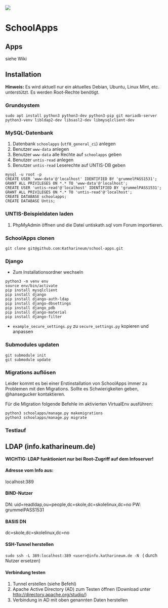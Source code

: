 ![](https://katharineum-zu-luebeck.de/wp-content/uploads/2017/05/Logo_aktuell_2-2.png)
# SchoolApps
## Apps
siehe Wiki
## Installation
**Hinweis:** Es wird aktuell nur ein aktuelles Debian, Ubuntu, Linux Mint, etc. unterstützt. Es werden Root-Rechte benötigt.

### Grundsystem
```
sudo apt install python3 python3-dev python3-pip git mariadb-server python3-venv libldap2-dev libsasl2-dev libmysqlclient-dev
```

### MySQL-Datenbank
1. Datenbank `schoolapps` (`utf8_general_ci`) anlegen
2. Benutzer `www-data` anlegen
3. Benutzer `www-data` alle Rechte auf `schoolapps` geben
4. Benutzer `untis-read` anlegen
5. Benutzer `untis-read` Leserechte auf UNTIS-DB geben
```
mysql -u root -p
CREATE USER 'www-data'@'localhost' IDENTIFIED BY 'grummelPASS1531';
GRANT ALL PRIVILEGES ON *.* TO 'www-data'@'localhost';
CREATE USER 'untis-read'@'localhost' IDENTIFIED BY 'grummelPASS1531';
GRANT ALL PRIVILEGES ON *.* TO 'untis-read'@'localhost';
CREATE DATABASE schoolapps;
CREATE DATABASE Untis;
```

### UNTIS-Beispieldaten laden
1. PhpMyAdmin öffnen und die Datei untiskath.sql vom Forum importieren.

### SchoolApps clonen
```
git clone git@github.com:Katharineum/school-apps.git
```

### Django
- Zum Installationsordner wechseln
```
python3 -m venv env
source env/bin/activate
pip install mysqlclient
pip install django
pip install django-auth-ldap
pip install django-dbsettings
pip install django_pdb
pip install django-material
pip install django-filter
```
- `example_secure_settings.py` zu `secure_settings.py` kopieren und anpassen

### Submodules updaten
```
git submodule init
git submodule update
```

### Migrations auflösen
Leider kommt es bei einer Erstinstallation von SchoolApps immer zu Problemen mit den Migrations. Sollte es Schwierigkeiten geben, @hansegucker kontaktieren.

Für die Migration folgende Befehle im aktivierten VirtualEnv ausführen:
```
python3 schoolapps/manage.py makemigrations
python3 schoolapps/manage.py migrate
```

### Testlauf

## LDAP (info.katharineum.de)

**WICHTIG: LDAP funktioniert nur bei Root-Zugriff auf dem Infoserver!**

#### Adresse vom Info aus:
localhost:389

#### BIND-Nutzer
DN: uid=readldap,ou=people,dc=skole,dc=skolelinux,dc=no
PW: grummelPASS1531

#### BASIS DN
dc=skole,dc=skolelinux,dc=no

#### SSH-Tunnel herstellen
```sudo ssh -L 389:localhost:389 <user>@info.katharineum.de -N ```
	(<user> durch Nutzer ersetzen)

#### Verbindung testen
1. Tunnel erstellen (siehe Befehl)
2. Apache Active Directory (AD) zum Testen öffnen (Download unter http://directory.apache.org/studio/)
3. Verbindung in AD mit oben genannten Daten herstellen


